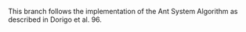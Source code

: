 This branch follows the implementation of the Ant System Algorithm as described in Dorigo et al. 96.